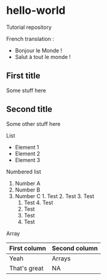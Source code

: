 # hello-world
Tutorial repository

French translation :
  * Bonjour le Monde ! 
  * Salut à tout le monde !

## First title

Some stuff here

## Second title

Some other stuff here

List
  * Element 1
  * Element 2
  * Element 3

Numbered list
  1. Number A
  2. Number B
  3. Number C
    1. Test
    2. Test
    3. Test
      1. Test
    4. Test
      1. Test
      2. Test
      4. Test

Array

|  First column  |   Second column |
-----------------|-----------------|
| Yeah           | Arrays          |
| That's great   | NA              |
